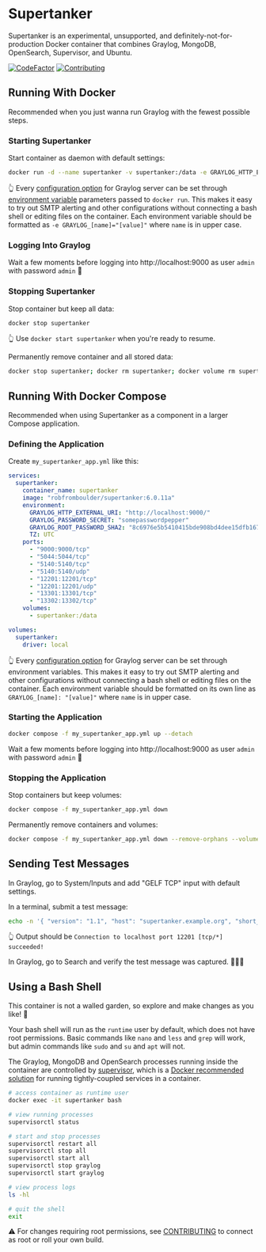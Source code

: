 # Supertanker
Supertanker is an experimental, unsupported, and definitely-not-for-production Docker container that combines Graylog, MongoDB, OpenSearch, Supervisor, and Ubuntu.

[![CodeFactor](https://www.codefactor.io/repository/github/robfromboulder/supertanker/badge)](https://www.codefactor.io/repository/github/robfromboulder/supertanker)
[![Contributing](https://img.shields.io/badge/contributions-welcome-green.svg)](https://github.com/robfromboulder/supertanker/blob/v6.0.x/CONTRIBUTING.md)


## Running With Docker

Recommended when you just wanna run Graylog with the fewest possible steps.

### Starting Supertanker

Start container as daemon with default settings:
```bash
docker run -d --name supertanker -v supertanker:/data -e GRAYLOG_HTTP_EXTERNAL_URI="http://localhost:9000/" -e GRAYLOG_PASSWORD_SECRET="somepasswordpepper" -e GRAYLOG_ROOT_PASSWORD_SHA2="8c6976e5b5410415bde908bd4dee15dfb167a9c873fc4bb8a81f6f2ab448a918" -e TZ=UTC -p 5044:5044/tcp -p 5140:5140/tcp -p 5140:5140/udp -p 9000:9000/tcp -p 12201:12201/tcp -p 12201:12201/udp -p 13301:13301/tcp -p 13302:13302/tcp robfromboulder/supertanker:6.0.11a
```

👆 Every [configuration option](https://go2docs.graylog.org/current/setting_up_graylog/server.conf.html) for Graylog server can be set through
[environment variable](https://docs.docker.com/reference/cli/docker/container/run/#env) parameters passed to `docker run`. This makes it
easy to try out SMTP alerting and other configurations without connecting a bash shell or editing files on the container. Each environment variable
should be formatted as `-e GRAYLOG_[name]="[value]"` where `name` is in upper case.

### Logging Into Graylog

Wait a few moments before logging into http://localhost:9000 as user `admin` with password `admin` 🎉

### Stopping Supertanker

Stop container but keep all data:
```bash
docker stop supertanker
```
👆 Use `docker start supertanker` when you're ready to resume.

Permanently remove container and all stored data:
```bash
docker stop supertanker; docker rm supertanker; docker volume rm supertanker
```


## Running With Docker Compose

Recommended when using Supertanker as a component in a larger Compose application.

### Defining the Application

Create `my_supertanker_app.yml` like this:
```yaml
services:
  supertanker:
    container_name: supertanker
    image: "robfromboulder/supertanker:6.0.11a"
    environment:
      GRAYLOG_HTTP_EXTERNAL_URI: "http://localhost:9000/"
      GRAYLOG_PASSWORD_SECRET: "somepasswordpepper"
      GRAYLOG_ROOT_PASSWORD_SHA2: "8c6976e5b5410415bde908bd4dee15dfb167a9c873fc4bb8a81f6f2ab448a918"
      TZ: UTC
    ports:
      - "9000:9000/tcp"
      - "5044:5044/tcp"
      - "5140:5140/tcp"
      - "5140:5140/udp"
      - "12201:12201/tcp"
      - "12201:12201/udp"
      - "13301:13301/tcp"
      - "13302:13302/tcp"
    volumes:
      - supertanker:/data

volumes:
  supertanker:
    driver: local
```
👆 Every [configuration option](https://go2docs.graylog.org/current/setting_up_graylog/server.conf.html) for Graylog server can be set through environment
variables. This makes it easy to try out SMTP alerting and other configurations without connecting a bash shell or editing files on the container.
Each environment variable should be formatted on its own line as `GRAYLOG_[name]: "[value]"` where `name` is in upper case.

### Starting the Application

```bash
docker compose -f my_supertanker_app.yml up --detach
```

Wait a few moments before logging into http://localhost:9000 as user `admin` with password `admin` 🎉

### Stopping the Application

Stop containers but keep volumes:
```bash
docker compose -f my_supertanker_app.yml down
```

Permanently remove containers and volumes:
```bash
docker compose -f my_supertanker_app.yml down --remove-orphans --volumes
```


## Sending Test Messages

In Graylog, go to System/Inputs and add "GELF TCP" input with default settings.

In a terminal, submit a test message:
```bash
echo -n '{ "version": "1.1", "host": "supertanker.example.org", "short_message": "A short message", "level": 5, "_some_info": "foo" }' | nc -w0 -v localhost 12201
```
👆 Output should be `Connection to localhost port 12201 [tcp/*] succeeded!`

In Graylog, go to Search and verify the test message was captured. 🎉🎉🎉


## Using a Bash Shell

This container is not a walled garden, so explore and make changes as you like! 💪

Your bash shell will run as the `runtime` user by default, which does not have root permissions. Basic commands like `nano` and `less` and `grep` will work,
but admin commands like `sudo` and `su` and `apt` will not.

The Graylog, MongoDB and OpenSearch processes running inside the container are controlled by [supervisor](http://supervisord.org/index.html), which is a
[Docker recommended solution](https://docs.docker.com/engine/containers/multi-service_container/) for running tightly-coupled services in a container.

```bash
# access container as runtime user
docker exec -it supertanker bash

# view running processes
supervisorctl status

# start and stop processes
supervisorctl restart all
supervisorctl stop all
supervisorctl start all
supervisorctl stop graylog
supervisorctl start graylog

# view process logs
ls -hl

# quit the shell
exit
```

⚠️ For changes requiring root permissions, see [CONTRIBUTING](CONTRIBUTING.md) to connect as root or roll your own build.
